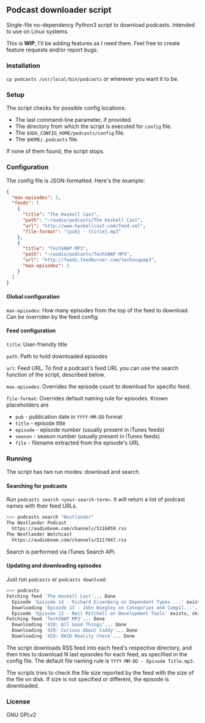 ## Podcast downloader script

Single-file no-dependency Python3 script to download podcasts. Intended to use
on Linux systems.

This is **WIP**, I'll be adding features as I need them. Feel free to create
feature requests and/or report bugs.

### Installation

`cp podcasts /usr/local/bin/podcasts` or wherever you want it to be.

### Setup

The script checks for possible config locations:
- The last command-line parameter, if provided.
- The directory from which the script is executed for `config` file.
- The `$XDG_CONFIG_HOME/podcasts/config` file.
- The `$HOME/.podcasts` file.

If none of them found, the script stops.

### Configuration

The config file is JSON-formatted. Here's the example:
```json
{
  "max-episodes": 5,
  "feeds": [
    {
      "title": "The Haskell Cast",
      "path": "~/audio/podcasts/The Haskell Cast",
      "url": "http://www.haskellcast.com/feed.xml",
      "file-format": "{pub} - {title}.mp3"
    },
    {
      "title": "TechSNAP MP3",
      "path": "~/audio/podcasts/TechSNAP MP3",
      "url": "http://feeds.feedburner.com/techsnapmp3",
      "max-episodes": 3
    }
  ]
}
```

#### Global configuration

`max-episodes`: How many episodes from the top of the feed to download.
Can be overriden by the feed config.

#### Feed configuration

`title`: User-friendly title

`path`: Path to hold downloaded episodes

`url`: Feed URL. To find a podcast's feed URL you can use the search function
of the script, described below.

`max-episodes`: Overrides the episode count to download for specific feed.

`file-format`: Overrides default naming rule for episodes. Known placeholders
are
- `pub` - publication date in `YYYY-MM-DD` format
- `title` - episode title
- `episode` - episode number (usually present in iTunes feeds)
- `season` - season number (usually present in iTunes feeds)
- `file` - filename extracted from the episode's URL

### Running

The script has two run modes: download and search.

#### Searching for podcasts

Run `podcasts search <your-search-term>`. It will return a list of podcast
names with their feed URLs.

```bash
>>> podcasts search "Nextlander"
The Nextlander Podcast
  https://audioboom.com/channels/5116059.rss
The Nextlander Watchcast
  https://audioboom.com/channels/5117047.rss
```

Search is performed via iTunes Search API.

#### Updating and downloading episodes

Just run `podcasts` or `podcasts download`:

```bash
>>> podcasts
Fetching feed 'The Haskell Cast'... Done
  Episode 'Episode 14 - Richard Eisenberg on Dependent Types ...' exists, skipping
  Downloading 'Episode 13 - John Wiegley on Categories and Compil...'... Done
  Episode 'Episode 12 - Neil Mitchell on Development Tools' exists, skipping
Fetching feed 'TechSNAP MP3'... Done
  Downloading '430: All Good Things'... Done
  Downloading '429: Curious About Caddy'... Done
  Downloading '428: RAID Reality Check'... Done
```

The script downloads RSS feed into each feed's respective directory, and then
tries to download N last episodes for each feed, as specified in the config
file. The default file naming rule is `YYYY-MM-DD - Episode Title.mp3`.

The scripts tries to check the file size reported by the feed with the size
of the file on disk. If size is not specified or different, the episode is
downloaded.

### License

GNU GPLv2
